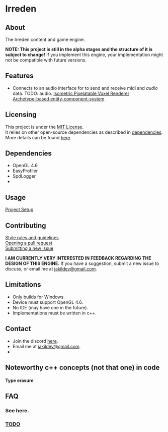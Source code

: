 # Irreden

## About
The Irreden content and game engine.

**NOTE: This project is still in the alpha stages and the structure of it is subject to change!** If you implement this engine, your implementation might not be compatible with future versions.

## Features
-   Connects to an audio interface for to send and receive midi and *audio* data. TODO: audio.
[Isometric Pixelatable Voxel Renderer](/irreden-engine/docs/features/renderer.md)\
[Archetype-based entity-component-system](/irreden-engine/docs/features/ecs.md)

## Licensing
This project is under the [MIT License](/irreden-engine/docs/usage/licensing.md).\
It relies on other open-source dependencies as described in [dependencies](#dependencies).\
More details can be found [here](/irreden-engine/docs/usage/licensing.md).

## Dependencies
-   OpenGL 4.6
-   EasyProfiler
-   SpdLogger
-

## Usage
[Project Setup](/irreden-engine/docs/usage/project_setup.md)

## Contributing

[Style rules and guidelines](/irreden-engine/docs/rules/style.md)\
[Opening a pull request](/irreden-engine/docs/contributing/pull_requests.md)\
[Submitting a new issue](/irreden-engine/docs/contributing/issues.md)

**I AM CURRENTLY VERY INTERESTED IN FEEDBACK REGARDING THE DESIGN OF THIS ENGINE.** If you have a suggestion, submit a new issue to discuss, or email me at jakildev@gmail.com.

## Limitations
-   Only builds for Windows.
-   Device must support OpenGL 4.6.
-   No IDE (may have one in the future).
-   Implementations must be written in c++.

## Contact
-   Join the discord [here](TODO: ).
-   Email me at jakildev@gmail.com.
-

## Noteworthy c++ concepts (not that one) in code
#### Type erasure

## FAQ
### See here.

### [TODO](/irreden-engine/docs/todo.md)